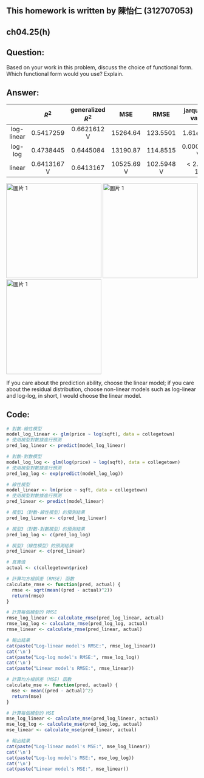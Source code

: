 ## This homework is written by 陳怡仁 (312707053)

## ch04.25(h)

## Question:

Based on your work in this problem, discuss the choice of functional form. Which functional form would you use? Explain.

## Answer:


|            |    $R^2$    | generalized $R^2$ |    MSE   |    RMSE    |  jarque's p value  |  residual  |
|:------------:|:-----------:|:------------------:|:----------:|:------------:|:-----------:|:-----------:|
| log-linear | $0.5417259$ |    $0.6621612$ V   | $15264.64$ |  $123.5501$  |  $1.61e-06$  | convergence V|
|  log-log   | $0.4738445$ |    $0.6445084$     | $13190.87$ |  $114.8515$  |  $0.0007933$  V| convergence V|
|   linear   | $0.6413167$ V |    $0.6413167$     | $10525.69$ V |  $102.5948$ V  |  $<2.2e-16$  | divergence |

<img src="https://github.com/HWTeng-Course/202402-Financial-Econometrics/assets/150407283/130db271-f7ec-4300-8354-62273ab3e4ca" alt="圖片 1" width="250" height="250">
<img src="https://github.com/HWTeng-Course/202402-Financial-Econometrics/assets/150407283/a52b43d6-a535-453a-92e4-eac61bf804fe" alt="圖片 1" width="250" height="250">
<img src="https://github.com/HWTeng-Course/202402-Financial-Econometrics/assets/150407283/f0bc03d5-3249-4ff1-ad1e-fa58dc355119" alt="圖片 1" width="250" height="250">

If you care about the prediction ability, choose the linear model; if you care about the residual distribution, choose non-linear models such as log-linear and log-log, in short, I would choose the linear model.

## Code:
```r
# 對數-線性模型
model_log_linear <- glm(price ~ log(sqft), data = collegetown)
# 使用模型對數據進行預測
pred_log_linear <- predict(model_log_linear)

# 對數-對數模型
model_log_log <- glm(log(price) ~ log(sqft), data = collegetown)
# 使用模型對數據進行預測
pred_log_log <- exp(predict(model_log_log))

# 線性模型
model_linear <- lm(price ~ sqft, data = collegetown)
# 使用模型對數據進行預測
pred_linear <- predict(model_linear)

# 模型1（對數-線性模型）的預測結果
pred_log_linear <- c(pred_log_linear)

# 模型3（對數-對數模型）的預測結果
pred_log_log <- c(pred_log_log)

# 模型3（線性模型）的預測結果
pred_linear <- c(pred_linear)

# 真實值
actual <- c(collegetown$price)

# 計算均方根誤差 (RMSE) 函數
calculate_rmse <- function(pred, actual) {
  rmse <- sqrt(mean((pred - actual)^2))
  return(rmse)
}

# 計算每個模型的 RMSE
rmse_log_linear <- calculate_rmse(pred_log_linear, actual)
rmse_log_log <- calculate_rmse(pred_log_log, actual)
rmse_linear <- calculate_rmse(pred_linear, actual)

# 輸出結果
cat(paste("Log-linear model's RMSE:", rmse_log_linear))
cat('\n')
cat(paste("Log-log model's RMSE:", rmse_log_log))
cat('\n')
cat(paste("Linear model's RMSE:", rmse_linear))

# 計算均方根誤差 (MSE) 函數
calculate_mse <- function(pred, actual) {
  mse <- mean((pred - actual)^2)
  return(mse)
}

# 計算每個模型的 MSE
mse_log_linear <- calculate_mse(pred_log_linear, actual)
mse_log_log <- calculate_mse(pred_log_log, actual)
mse_linear <- calculate_mse(pred_linear, actual)

# 輸出結果
cat(paste("Log-linear model's MSE:", mse_log_linear))
cat('\n')
cat(paste("Log-log model's MSE:", mse_log_log))
cat('\n')
cat(paste("Linear model's MSE:", mse_linear))

```
